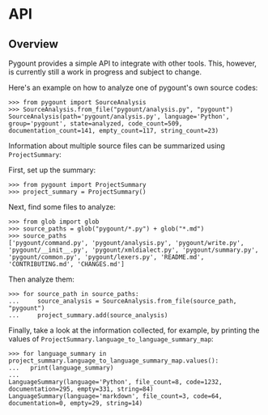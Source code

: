 # API

## Overview

Pygount provides a simple API to integrate with other tools. This, however, is currently still a work in progress and subject to change.

Here's an example on how to analyze one of pygount's own source codes:

```pycon
>>> from pygount import SourceAnalysis
>>> SourceAnalysis.from_file("pygount/analysis.py", "pygount")
SourceAnalysis(path='pygount/analysis.py', language='Python', group='pygount', state=analyzed, code_count=509, documentation_count=141, empty_count=117, string_count=23)
```

Information about multiple source files can be summarized using `ProjectSummary`:

First, set up the summary:

```pycon
>>> from pygount import ProjectSummary
>>> project_summary = ProjectSummary()
```

Next, find some files to analyze:

```pycon
>>> from glob import glob
>>> source_paths = glob("pygount/*.py") + glob("*.md")
>>> source_paths
['pygount/command.py', 'pygount/analysis.py', 'pygount/write.py', 'pygount/__init__.py', 'pygount/xmldialect.py', 'pygount/summary.py', 'pygount/common.py', 'pygount/lexers.py', 'README.md', 'CONTRIBUTING.md', 'CHANGES.md']
```

Then analyze them:

```pycon
>>> for source_path in source_paths:
...     source_analysis = SourceAnalysis.from_file(source_path, "pygount")
...     project_summary.add(source_analysis)
```

Finally, take a look at the information collected, for example, by printing the values of `ProjectSummary.language_to_language_summary_map`:

```pycon
>>> for language_summary in project_summary.language_to_language_summary_map.values():
...   print(language_summary)
...
LanguageSummary(language='Python', file_count=8, code=1232, documentation=295, empty=331, string=84)
LanguageSummary(language='markdown', file_count=3, code=64, documentation=0, empty=29, string=14)
```
